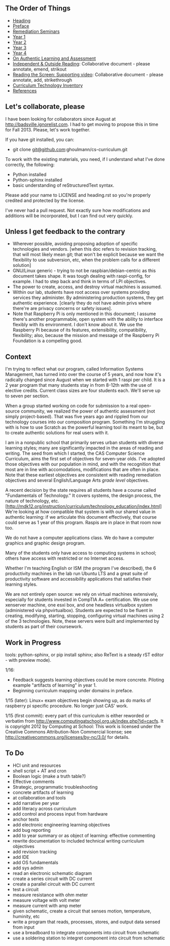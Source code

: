The Order of Things
-------------------
* [Heading](https://github.com/ghoulmann/cs-curriculum/blob/master/heading.rst)
* [Preface](https://github.com/ghoulmann/cs-curriculum/blob/master/preface.rst)
* [Remediation Seminars](https://github.com/ghoulmann/cs-curriculum/blob/master/prep_sem.rst)
* [Year 1](https://github.com/ghoulmann/cs-curriculum/blob/master/year_1.rst)
* [Year 2](https://github.com/ghoulmann/cs-curriculum/blob/master/year_2.rst)
* [Year 3](https://github.com/ghoulmann/cs-curriculum/blob/master/year_3.rst)
* [Year 4](https://github.com/ghoulmann/cs-curriculum/blob/master/year_4.rst)
* [On Authentic Learning and Assessment](https://github.com/ghoulmann/cs-curriculum/blob/master/authenitc.rst)
* [Independent & Outside Reading](http://badsville.ignorelist.com/moodle/mod/page/view.php?id=115): Collaborative document - please annotate, emend, strikout
* [Reading the Screen: Supporting video](http://badsville.ignorelist.com/moodle/mod/page/view.php?id=143): Collaborative document - please annotate, add, strikethrough
* [Curriculum Technology Inventory](https://github.com/ghoulmann/cs-curriculum/blob/master/inventory.rst)
* [References](https://github.com/ghoulmann/cs-curriculum/blob/master/references.rst)


Let's collaborate, please
-------------------------

I have been looking for collaborators since August at http://badsville.ignorelist.com. I had to get moving to propose this in time for Fall 2013. Please, let's work together.

If you have git installed, you can:

* git clone git@github.com:ghoulmann/cs-curriculum.git

To work with the existing materials, you need, if I understand what I've done correctly, the following:

* Python installed
* Python-sphinx installed
* basic understanding of reStructuredText syntax.

Please add your name to LICENSE and heading.rst so you're properly credited and protected by the license.

I've never had a pull request. Not exactly sure how modifications and additions will be incorporated, but I can find out very quickly.

Unless I get feedback to the contrary
-------------------------------------
* Wherever possible, avoiding proposing adoption of specific technologies and vendors. [when this doc refers to revision tracking, that will most likely mean git; that won't be explicit because we want the flexibility to use subversion, etc, when the problem calls for a different solution]
* GNU/Linux generic - trying to not be raspbian/debian-centric as this document takes shape. It was tough dealing with raspi-config, for example. I had to step back and think in terms of LPI objectives.
* The power to create, access, and destroy virtual machines is assumed.
* Within our lab, students have root access over systems providing services they administer. By administering production systems, they get authentic experience. [clearly they do not have admin privs where there're are privacy concerns or safety issues].
* Note that Raspberry Pi is only mentioned in this document; I assume there's another programmable, open system with the ability to interface flexibly with its environment. I don't know about it. We use the Raspberry Pi because of its features, extensibility, compatibility, flexibility; also, because the mission and message of the Raspberry Pi Foundation is a compelling good.

Context
-------

I'm trying to reflect what our program, called Information Systems Management, has turned into over the course of 5 years, and now how it's radically changed since August when we started with 1 raspi per child. It is a 2 year program that many students stay in from 8-12th with the use of elective credits. Current class sizes are four students each. We'll serve up to seven per section.

When a group started working on code for submission to a real open-source community, we realized the power of authentic assessment (not simply project-based). That was five years ago and rippled from our technology courses into our composition program. Something I'm struggling with is how to use Scratch as the powerful learning tool its meant to be, but to create authentic solutions for real users with it. 

I am in a nonpublic school that primarily serves urban students with diverse learning styles; many are significantly impacted in the areas of reading and writing. The seed from which I started, the CAS Computer Science Curriculum, aims the first set of objectives for seven-year olds. I've adopted those objectives with our population in mind, and with the recognition that most are in line with accomodations, modifications that are often in place. Note that these earliest objectives are consistent with reading remediation objectives and several English/Language Arts *grade level* objectives.

A recent decision by the state requires all students have a course called "Fundamentals of Technology." It covers systems, the design process, the nature of technology, etc. [http://mdk12.org/instruction/curriculum/technology_education/index.html] We're looking at how compatible that system is with our shared value in authentic learning: if we articulate this document effectively, that course could serve as 1 year of this program. Raspis are in place in that room now too.

We do not have a computer applications class. We do have a computer graphics and graphic design program.

Many of the students only have access to computing systems in school; others have access with restricted or no Internet access.

Whether I'm teaching English or ISM (the program I've described), the 6 productivity machines in the lab run Ubuntu LTS and a great suite of productivity software and accessibility applications that satisfies their learning styles.

We are not entirely open source: we rely on virtual machines extensively, especially for students invested in CompTIA A+ certification. We use one xenserver machine, one esxi box, and one headless virtualbox system (administered via phpvirtualbox). Students are expected to be fluent in creating, modifying, starting, stopping, configuring virtual machines using 2 of the 3 technologies. Note, these servers were built and implemented by students as part of their coursework.


Work in Progress
----------------
tools: python-sphinx, or pip install sphinx; also ReText is a steady rST editor - with preview mode).

1/16: 

* Feedback suggests learning objectives could be more concrete. Piloting example "artifacts of learning" in year 1.
* Beginning curriculum mapping under domains in preface.

1/15 (later): Linux+ exam objectives begin showing up, as do marks of raspberry pi specific procedure. No longer just CAS' work.

1/15 (first commit): every part of this curriculum is either reworded or verbatim from http://www.computingatschool.org.uk/index.php?id=cacfs. It is copyright 2012 by Computing at School: This work is licensed under the Creative Commons Attribution-Non Commercial license;
see http://creativecommons.org/licenses/by-nc/3.0/ for details.

To Do
------
* HCI unit and resources
* shell script + AT and cron
* Boolean logic (make a truth table?)
* Effective comments
* Strategic, programmatic troubleshooting
* concrete artifacts of learning
* at collaboration and tools
* add narrative per year
* add literacy across curriculum
* add control and process input from hardware
* anchor texts
* add electronic engineering learning objectives
* add bug reporting
* add to year summary or as object of learning: effective commenting
* rewrite documentation to included technical writing curriculum objectives
* add revision tracking
* add IDE
* add OS fundamentals
* add sys admin
* read an electronic schematic diagram
* create a series circuit with DC current
* create a parallel circuit with DC current
* test a circuit
* measure resistance with ohm meter
* measure voltage with volt meter
* measure current with amp meter
* given schematic, create a circuit that senses motion, temperature, huminity, etc
* write a program that reads, processes, stores, and output data sensed from input
* use a breadboard to integrate components into circuit from schematic
* use a soldering station to integret component into circuit from schematic
